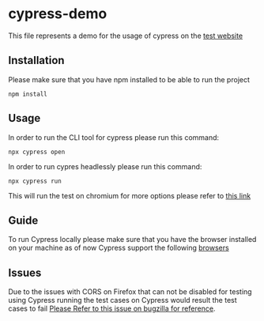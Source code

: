 # cypress-demo

This file represents a demo for the usage of cypress on the [test website](https://passionate.io/)

## Installation

Please make sure that you have npm installed to be able to run the project 

```
npm install
```

## Usage

In order to run the CLI tool for cypress please run this command:

```
npx cypress open
```
In order to run cypres headlessly please run this command:

```
npx cypress run
```
This will run the test on chromium for more options please refer to [this link](https://docs.cypress.io/guides/guides/command-line)

## Guide

To run Cypress locally please make sure that you have the browser installed on your machine as of now Cypress support the following [browsers](https://docs.cypress.io/guides/guides/launching-browsers#Browser-versions-supported)

## Issues

Due to the issues with CORS on Firefox that can not be disabled for testing using Cypress running the test cases on Cypress would result the test cases to fail [Please Refer to this issue on bugzilla for reference](https://bugzilla.mozilla.org/show_bug.cgi?id=1039678).